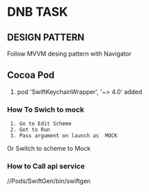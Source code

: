 # DNB TASK

## DESIGN PATTERN
   Follow MVVM desing pattern with Navigator
## Cocoa Pod   
   1.   pod 'SwiftKeychainWrapper', '~> 4.0' added
###  How To Swich to mock
     1. Go to Edit Scheme
     2. Got to Run 
     3. Pass argument on launch as  MOCK
   Or Switch to scheme to Mock
###  How to Call api service 
         
   
   //Pods/SwiftGen/bin/swiftgen
